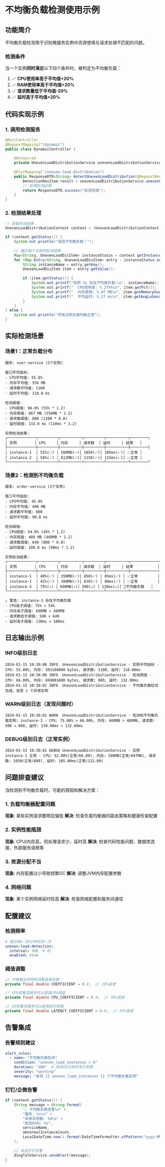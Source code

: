 # 不均衡负载检测使用示例

## 功能简介

不均衡负载检测用于识别微服务实例中资源使用与请求处理不匹配的问题。

### 检测条件
当一个实例**同时满足**以下四个条件时，被判定为不均衡负载：

1. ✅ **CPU使用率高于平均值+20%**
2. ✅ **RAM使用率高于平均值+20%**  
3. ✅ **请求数量低于平均值-20%**
4. ✅ **延时高于平均值+20%**

## 代码实现示例

### 1. 调用检测服务

```java
@RestController
@RequestMapping("/dynamic")
public class DynamicController {
    
    @Autowired
    private UnevenLoadDistributionService unevenLoadDistributionService;
    
    @PostMapping("/uneven-load-distribution")
    public ResponseDTO<String> detectUnevenLoadDistribution(@RequestBody RequestItem requestItem) {
        DetectionResItem result = unevenLoadDistributionService.unevenLoadDistributionDetect(requestItem);
        // 处理检测结果
        return ResponseDTO.success("检测完成");
    }
}
```

### 2. 检测结果处理

```java
// 获取检测结果
UnevenLoadDistributionContext context = (UnevenLoadDistributionContext) result.getContext();

if (context.getStatus()) {
    System.out.println("发现不均衡负载！");
    
    // 遍历每个实例的检测结果
    Map<String, UnevenLoadDisItem> instanceStatus = context.getInstanceStatus();
    for (Map.Entry<String, UnevenLoadDisItem> entry : instanceStatus.entrySet()) {
        String instanceName = entry.getKey();
        UnevenLoadDisItem item = entry.getValue();
        
        if (item.getStatus()) {
            System.out.printf("实例 %s 存在不均衡负载:\n", instanceName);
            System.out.printf("  CPU使用率: %.2f%%\n", item.getPct());
            System.out.printf("  内存使用: %.0f MB\n", item.getMemoryUsed() / (1024.0 * 1024.0));
            System.out.printf("  平均延时: %.2f ms\n", item.getAvgLatency());
        }
    }
} else {
    System.out.println("所有实例负载均衡正常");
}
```

## 实际检测场景

### 场景1：正常负载分布

```
服务: user-service (2个实例)

窗口平均指标:
- CPU平均值: 55.0%
- 内存平均值: 556 MB  
- 请求数平均值: 1100
- 延时平均值: 110.0 ms

检测阈值:
- CPU阈值: 66.0% (55% * 1.2)
- 内存阈值: 667 MB (556MB * 1.2)
- 请求数阈值: 880 (1100 * 0.8)  
- 延时阈值: 132.0 ms (110ms * 1.2)

实例检测结果:
┌─────────────┬─────────┬──────────┬─────────┬──────────┬────────┐
│ 实例        │ CPU     │ 内存     │ 请求数  │ 延时     │ 结果   │
├─────────────┼─────────┼──────────┼─────────┼──────────┼────────┤
│ instance-1  │ 52%(✅) │ 500MB(✅)│ 1050(✅)│ 105ms(✅)│ ✅正常 │
│ instance-2  │ 58%(✅) │ 612MB(✅)│ 1150(✅)│ 115ms(✅)│ ✅正常 │
└─────────────┴─────────┴──────────┴─────────┴──────────┴────────┘
```

### 场景2：检测到不均衡负载

```
服务: order-service (3个实例)

窗口平均指标:
- CPU平均值: 45.0%
- 内存平均值: 400 MB
- 请求数平均值: 800  
- 延时平均值: 90.0 ms

检测阈值:
- CPU阈值: 54.0% (45% * 1.2)
- 内存阈值: 480 MB (400MB * 1.2)
- 请求数阈值: 640 (800 * 0.8)
- 延时阈值: 108.0 ms (90ms * 1.2)

实例检测结果:
┌─────────────┬─────────┬──────────┬─────────┬──────────┬────────────────┐
│ 实例        │ CPU     │ 内存     │ 请求数  │ 延时     │ 结果           │
├─────────────┼─────────┼──────────┼─────────┼──────────┼────────────────┤
│ instance-1  │ 40%(✅) │ 350MB(✅)│ 850(✅) │ 85ms(✅) │ ✅正常         │
│ instance-2  │ 42%(✅) │ 380MB(✅)│ 820(✅) │ 88ms(✅) │ ✅正常         │
│ instance-3  │ 75%(⚠️) │ 600MB(⚠️)│ 500(⚠️) │ 130ms(⚠️)│ 🚨不均衡负载   │
└─────────────┴─────────┴──────────┴─────────┴──────────┴────────────────┘

⚠️ 警告: instance-3 存在不均衡负载
- CPU高于阈值: 75% > 54%
- 内存高于阈值: 600MB > 480MB  
- 请求数低于阈值: 500 < 640
- 延时高于阈值: 130ms > 108ms
```

## 日志输出示例

### INFO级别日志
```
2024-01-15 10:30:00 INFO  UnevenLoadDistributionService - 实例平均指标 - CPU: 55.00%, 内存: 583168000 bytes, 请求数: 1100, 延时: 110.00ms
2024-01-15 10:30:00 INFO  UnevenLoadDistributionService - 检测阈值 - CPU: 66.00%, 内存: 699801600 bytes, 请求数: 880, 延时: 132.00ms  
2024-01-15 10:30:01 INFO  UnevenLoadDistributionService - 不均衡负载检测完成，发现 1 个异常实例
```

### WARN级别日志（发现问题时）
```
2024-01-15 10:30:01 WARN  UnevenLoadDistributionService - 检测到不均衡负载实例: instance-3 - CPU: 75.00% > 66.00%, 内存: 600MB > 480MB, 请求数: 500 < 880, 延时: 130.00ms > 132.00ms
```

### DEBUG级别日志（正常实例）
```
2024-01-15 10:30:01 DEBUG UnevenLoadDistributionService - 实例 instance-1 正常 - CPU: 52.00%(正常/66.00), 内存: 500MB(正常/667MB), 请求数: 1050(正常/880), 延时: 105.00ms(正常/132.00)
```

## 问题排查建议

当检测到不均衡负载时，可能的原因和解决方案：

### 1. 负载均衡器配置问题
**现象**: 某些实例请求数明显偏低
**解决**: 检查负载均衡器的路由策略和健康检查配置

### 2. 实例性能瓶颈  
**现象**: CPU/内存高，但处理请求少，延时高
**解决**: 检查代码性能问题、数据库连接、外部服务调用等

### 3. 资源分配不当
**现象**: 内存配置过小导致频繁GC
**解决**: 调整JVM内存配置参数

### 4. 网络问题
**现象**: 某个实例网络延时较高
**解决**: 检查网络配置和服务间通信

## 配置建议

### 检测频率
```yaml
# 建议每5-10分钟检测一次
uneven-load-detection:
  interval: 300  # 秒
  enabled: true
```

### 阈值调整
```java
// 可根据业务特性调整容差系数
private final double COEFFICIENT = 0.2;  // 20%容差

// CPU密集型服务可以提高CPU阈值
private final double CPU_COEFFICIENT = 0.3;  // 30%容差

// IO密集型服务可以提高延时阈值  
private final double LATENCY_COEFFICIENT = 0.5;  // 50%容差
```

## 告警集成

### 告警规则建议
```yaml
alert_rules:
  - name: "不均衡负载检测"
    condition: "uneven_load_instances > 0"
    duration: "10m"  # 连续10分钟异常才告警
    severity: "warning"
    message: "发现 {{ uneven_load_instances }} 个不均衡负载实例"
```

### 钉钉/企微告警
```java
if (context.getStatus()) {
    String message = String.format(
        "⚠️ 不均衡负载告警\n" +
        "服务: %s\n" + 
        "异常实例数: %d\n" +
        "检测时间: %s",
        serviceName, 
        abnormalInstanceCount,
        LocalDateTime.now().format(DateTimeFormatter.ofPattern("yyyy-MM-dd HH:mm:ss"))
    );
    
    // 发送钉钉告警
    dingTalkService.sendAlert(message);
}
``` 